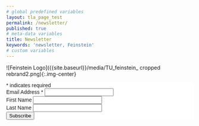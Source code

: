 ```yaml
---
# global predefined variables
layout: tla_page_test
permalink: /newsletter/
published: true
# meta-data variables
title: Newsletter
keywords: 'newsletter, Feinstein'
# custom variables
---
```

![Feinstein Logo]({{site.baseurl}}/media/TU_feinstein_ cropped rebrand2.png){:.img-center}
<!-- Begin MailChimp Signup Form -->
<link href="//cdn-images.mailchimp.com/embedcode/classic-10_7.css" rel="stylesheet" type="text/css">
<style type="text/css">
  #mc_embed_signup {
    background: #fff;
    clear: left;
    font: 14px Helvetica, Arial, sans-serif;
  }

  /* Add your own MailChimp form style overrides in your site stylesheet or in this style block.
	   We recommend moving this block and the preceding CSS link to the HEAD of your HTML file. */
</style>
<div id="mc_embed_signup">
  <form action="//temple.us12.list-manage.com/subscribe/post?u=53de31314686d62ca211928d0&amp;id=c84a8eed59" method="post" id="mc-embedded-subscribe-form" name="mc-embedded-subscribe-form" class="validate" target="_blank" novalidate>
    <div id="mc_embed_signup_scroll">
      <div class="indicates-required"><span class="asterisk">*</span> indicates required</div>
      <div class="mc-field-group">
        <label for="mce-EMAIL">Email Address  <span class="asterisk">*</span>
</label>
        <input type="email" value="" name="EMAIL" class="required email" id="mce-EMAIL">
      </div>
      <div class="mc-field-group">
        <label for="mce-FNAME">First Name </label>
        <input type="text" value="" name="FNAME" class="" id="mce-FNAME">
      </div>
      <div class="mc-field-group">
        <label for="mce-MMERGE1">Last Name </label>
        <input type="text" value="" name="MMERGE1" class="" id="mce-MMERGE1">
      </div>
      <div id="mce-responses" class="clear">
        <div class="response" id="mce-error-response" style="display:none"></div>
        <div class="response" id="mce-success-response" style="display:none"></div>
      </div>
      <!-- real people should not fill this in and expect good things - do not remove this or risk form bot signups-->
      <div style="position: absolute; left: -5000px;" aria-hidden="true"><input type="text" name="b_53de31314686d62ca211928d0_c84a8eed59" tabindex="-1" value=""></div>
      <div class="clear"><input type="submit" value="Subscribe" name="subscribe" id="mc-embedded-subscribe" class="button"></div>
    </div>
  </form>
</div>
<script type='text/javascript' src='//s3.amazonaws.com/downloads.mailchimp.com/js/mc-validate.js'></script>
<script type='text/javascript'>
  (function($) {
    window.fnames = new Array();
    window.ftypes = new Array();
    fnames[0] = 'EMAIL';
    ftypes[0] = 'email';
    fnames[2] = 'FNAME';
    ftypes[2] = 'text';
    fnames[1] = 'MMERGE1';
    ftypes[1] = 'text';
  }(jQuery));
  var $mcj = jQuery.noConflict(true);
</script>
<!--End mc_embed_signup-->

